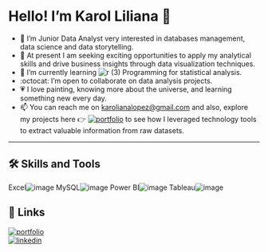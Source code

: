 # Hello!  I’m Karol Liliana 👋
- 👀 I’m Junior Data Analyst very interested in databases management, data science and data storytelling.
- 📣 At present I am seeking exciting opportunities to apply my analytical skills and drive business insights through data visualization techniques.
- 🌱 I’m currently learning ![r (3)](https://github.com/KaroLili1/KaroLili1/assets/155495785/b0d76da7-5fcb-4f24-9724-f488b8f47027) Programming for statistical analysis. 
- :octocat: I’m open to collaborate on data analysis projects.
- 💗 I love painting, knowing more about the universe, and learning something new every day.
- 📫 You can reach me on karolianalopez@gmail.com and also, explore my projects here 👉 [![portfolio](https://img.shields.io/badge/my_portfolio-000?style=for-the-badge&logo=ko-fi&logoColor=white)](https://github.com/KaroLili1/myBAPortfolio.com)  to see how I leveraged technology tools to extract valuable information from raw datasets.

---

## 🛠 Skills and Tools

Excel![image](https://github.com/KaroLili1/KaroLili1/assets/155495785/580d35c6-cc03-4659-8a16-5a5763cff761)
MySQL![image](https://github.com/KaroLili1/KaroLili1/assets/155495785/044693e4-6ab2-4252-969f-7d5386de8ab8)
Power BI![image](https://github.com/KaroLili1/KaroLili1/assets/155495785/42552c10-1536-4e54-9009-7e4e363c3a0b)
Tableau![image](https://github.com/KaroLili1/KaroLili1/assets/155495785/25592027-6875-4cec-bf9c-d103f341ec1e)

## 🔗 Links
[![portfolio](https://img.shields.io/badge/my_portfolio-000?style=for-the-badge&logo=ko-fi&logoColor=white)](https://github.com/KaroLili1/myBAPortfolio.com.git)  
[![linkedin](https://img.shields.io/badge/linkedin-0A66C2?style=for-the-badge&logo=linkedin&logoColor=white)](https://www.linkedin.com/in/karolinlopez)

<!---
KaroLili1/KaroLili1 is a ✨ special ✨ repository because its `README.md` (this file) appears on your GitHub profile.
You can click the Preview link to take a look at your changes.
--->
